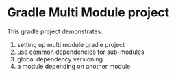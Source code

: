 # Gradle Multi Module project

This gradle project demonstrates:
1. setting up multi module gradle project
2. use common dependencies for sub-modules
3. global dependency versioning
4. a module depending on another module

